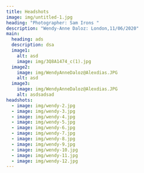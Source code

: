 ```yaml
---
title: Headshots
image: img/untitled-1.jpg
heading: "Photographer: Sam Irons "
description: "Wendy-Anne Daloz: London,11/06/2020"
main:
  heading: ads
  description: dsa
  image1:
    alt: asd
    image: img/3Q8A1474_c(1).jpg
  image2:
    image: img/WendyAnneDaloz@Alexdias.JPG
    alt: asd
  image3:
    image: img/WendyAnneDaloz@Alexdias.JPG
    alt: asdsadsad
headshots:
  - image: img/wendy-2.jpg
  - image: img/wendy-3.jpg
  - image: img/wendy-4.jpg
  - image: img/wendy-5.jpg
  - image: img/wendy-6.jpg
  - image: img/wendy-7.jpg
  - image: img/wendy-8.jpg
  - image: img/wendy-9.jpg
  - image: img/wendy-10.jpg
  - image: img/wendy-11.jpg
  - image: img/wendy-12.jpg
---
```

